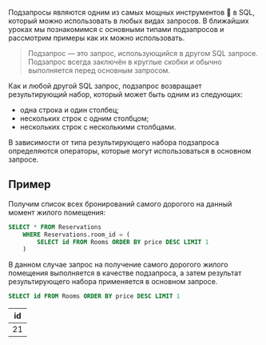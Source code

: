 Подзапросы являются одним из самых мощных инструментов 💪 в SQL, который можно использовать в любых видах запросов. В ближайших уроках мы познакомимся с основными типами подзапросов и рассмотрим примеры как их можно использовать.

> Подзапрос — это запрос, использующийся в другом SQL запросе. Подзапрос всегда заключён в круглые скобки и обычно выполняется перед основным запросом.

Как и любой другой SQL запрос, подзапрос возвращает результирующий набор, который может быть одним из следующих:

- одна строка и один столбец;
- нескольких строк с одним столбцом;
- нескольких строк с несколькими столбцами.

В зависимости от типа результирующего набора подзапроса определяются операторы, которые могут использоваться в основном запросе.

## Пример

Получим список всех бронирований самого дорогого на данный момент жилого помещения:

```sql
SELECT * FROM Reservations
    WHERE Reservations.room_id = (
        SELECT id FROM Rooms ORDER BY price DESC LIMIT 1
    )
```

В данном случае запрос на получение самого дорогого жилого помещения выполняется в качестве подзапроса, а затем результат результирующего набора применяется в основном запросе.

```sql
SELECT id FROM Rooms ORDER BY price DESC LIMIT 1
```

|id|
|---|
|21|